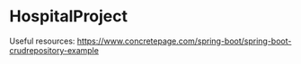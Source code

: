 # HospitalProject
Useful resources: 
https://www.concretepage.com/spring-boot/spring-boot-crudrepository-example
